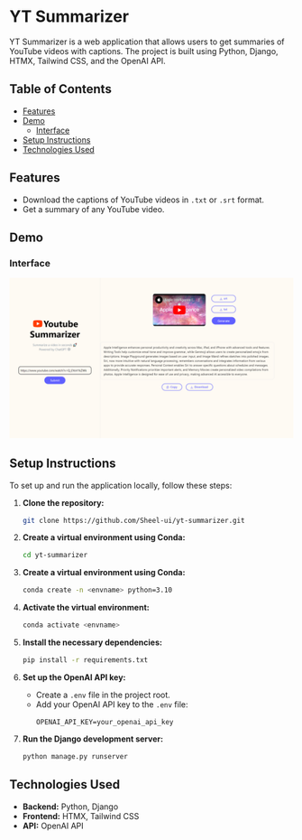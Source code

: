# YT Summarizer

YT Summarizer is a web application that allows users to get summaries of YouTube videos with captions. The project is built using Python, Django, HTMX, Tailwind CSS, and the OpenAI API.

## Table of Contents

- [Features](#features)
- [Demo](#demo)
  - [Interface](#interface)
- [Setup Instructions](#setup-instructions)
- [Technologies Used](#technologies-used)

## Features

- Download the captions of YouTube videos in `.txt` or `.srt` format.
- Get a summary of any YouTube video.

## Demo

### Interface
![Interface](demo/demo.png)

## Setup Instructions

To set up and run the application locally, follow these steps:

1. **Clone the repository:**
    ```bash
    git clone https://github.com/Sheel-ui/yt-summarizer.git
    ```

2. **Create a virtual environment using Conda:**
    ```bash
    cd yt-summarizer
    ```

3. **Create a virtual environment using Conda:**
    ```bash
    conda create -n <envname> python=3.10
    ```

4. **Activate the virtual environment:**
    ```bash
    conda activate <envname>
    ```

5. **Install the necessary dependencies:**
    ```bash
    pip install -r requirements.txt
    ```

6. **Set up the OpenAI API key:**
    - Create a `.env` file in the project root.
    - Add your OpenAI API key to the `.env` file:
      ```
      OPENAI_API_KEY=your_openai_api_key
      ```

7. **Run the Django development server:**
    ```bash
    python manage.py runserver
    ```

## Technologies Used

- **Backend:** Python, Django
- **Frontend:** HTMX, Tailwind CSS
- **API:** OpenAI API
